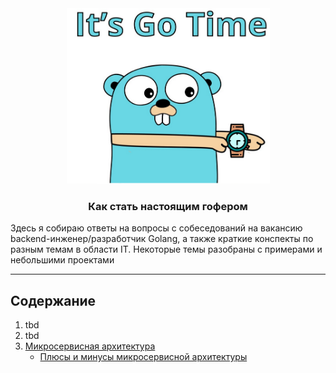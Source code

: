 <div align="center">
  <img width="325" height="281" src="https://github.com/sxexesx/learn-backend/blob/main/misc/gopher.png">
  <h3>Как стать настоящим гофером</h3>
</div>

Здесь я собираю ответы на вопросы с собеседований на вакансию backend-инженер/разработчик Golang, а также 
краткие конспекты по разным темам в области IT. Некоторые темы разобраны с примерами и небольшими проектами  

---

## Содержание 

1. tbd
2. tbd
3. [Микросервисная архитектура](https://github.com/sxexesx/learn-backend/blob/main/microsvc/common.md)
   - [Плюсы и минусы микросервисной архитектуры](https://github.com/sxexesx/learn-backend/blob/main/microsvc/pros_cons.md)
